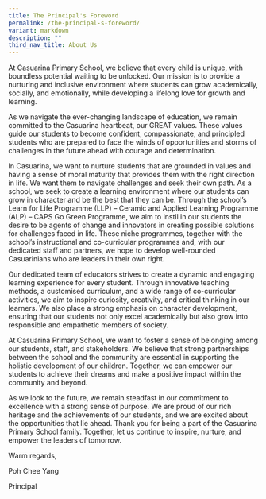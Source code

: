 ```yaml
---
title: The Principal's Foreword
permalink: /the-principal-s-foreword/
variant: markdown
description: ""
third_nav_title: About Us
---
```

<p>At Casuarina Primary School, we believe that every child is unique, with
boundless potential waiting to be unlocked. Our mission is to provide a
nurturing and inclusive environment where students can grow academically,
socially, and emotionally, while developing a lifelong love for growth
and learning.</p>
<p>As we navigate the ever-changing landscape of education, we remain committed
to the Casuarina heartbeat, our GREAT values. These values guide our students
to become confident, compassionate, and principled students who are prepared
to face the winds of opportunities and storms of challenges in the future
ahead with courage and determination.</p>
<p>In Casuarina, we want to nurture students that are grounded in values
and having a sense of moral maturity that provides them with the right
direction in life. We want them to navigate challenges and seek their own
path. As a school, we seek to create a learning environment where our students
can grow in character and be the best that they can be. Through the school’s
Learn for Life Programme (LLP) – Ceramic and Applied Learning Programme
(ALP) – CAPS Go Green Programme, we aim to instil in our students the desire
to be agents of change and innovators in creating possible solutions for
challenges faced in life. These niche programmes, together with the school’s
instructional and co-curricular programmes and, with our dedicated staff
and partners, we hope to develop well-rounded Casuarinians who are leaders
in their own right.&nbsp;</p>
<p>Our dedicated team of educators strives to create a dynamic and engaging
learning experience for every student. Through innovative teaching methods,
a customised curriculum, and a wide range of co-curricular activities,
we aim to inspire curiosity, creativity, and critical thinking in our learners.
We also place a strong emphasis on character development, ensuring that
our students not only excel academically but also grow into responsible
and empathetic members of society.</p>
<p>At Casuarina Primary School, we want to foster a sense of belonging among
our students, staff, and stakeholders. We believe that strong partnerships
between the school and the community are essential in supporting the holistic
development of our children. Together, we can empower our students to achieve
their dreams and make a positive impact within the community and beyond.</p>
<p>As we look to the future, we remain steadfast in our commitment to excellence
with a strong sense of purpose. We are proud of our rich heritage and the
achievements of our students, and we are excited about the opportunities
that lie ahead. Thank you for being a part of the Casuarina Primary School
family. Together, let us continue to inspire, nurture, and empower the
leaders of tomorrow.</p>
<p>Warm regards, &nbsp;</p>
<p>Poh Chee Yang</p>
<p>Principal</p>
<p>&nbsp;</p>